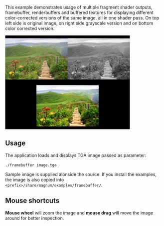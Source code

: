 This example demonstrates usage of multiple fragment shader outputs,
framebuffer, renderbuffers and buffered textures for displaying different
color-corrected versions of the same image, all in one shader pass. On top
left side is original image, on right side grayscale version and on bottom
color corrected version.

![Framebuffer](framebuffer.png)

Usage
-----

The application loads and displays TGA image passed as parameter:

    ./framebuffer image.tga

Sample image is supplied alonside the source. If you install the examples, the
image is also copied into `<prefix>/share/magnum/examples/framebuffer/`.

Mouse shortcuts
---------------

**Mouse wheel** will zoom the image and **mouse drag** will move the image
around for better inspection.
